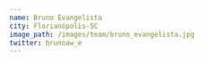 ```yaml
---
name: Bruno Evangelista
city: Florianópolis-SC
image_path: /images/team/bruno_evangelista.jpg
twitter: brunoaw_e
---
```

